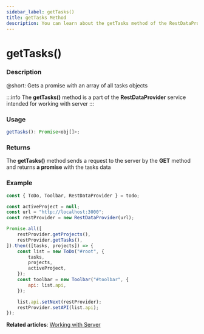 ```yaml
---
sidebar_label: getTasks()
title: getTasks Method
description: You can learn about the getTasks method of the RestDataProvider in the documentation of the DHTMLX JavaScript To Do List library. Browse developer guides and API reference, try out code examples and live demos, and download a free 30-day evaluation version of DHTMLX To Do List.
---
```


# getTasks()

### Description

@short: Gets a promise with an array of all tasks objects

:::info
The **getTasks()** method is a part of the **RestDataProvider** service intended for working with server
:::

### Usage

~~~js
getTasks(): Promise<obj[]>;
~~~

### Returns

The **getTasks()** method sends a request to the server by the **GET** method and returns **a promise** with the tasks data


### Example

~~~js {5,9}
const { ToDo, Toolbar, RestDataProvider } = todo;

const activeProject = null;
const url = "http://localhost:3000";
const restProvider = new RestDataProvider(url);

Promise.all([
    restProvider.getProjects(),
    restProvider.getTasks(),
]).then(([tasks, projects]) => {
    const list = new ToDo("#root", {
        tasks,
        projects,
        activeProject,
    });
    const toolbar = new Toolbar("#toolbar", {
        api: list.api,
    });

    list.api.setNext(restProvider);
    restProvider.setAPI(list.api);
});
~~~

**Related articles**: [Working with Server](guides/working_with_server.md)